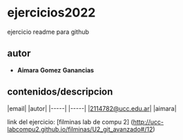 # ejercicios2022
ejercicio readme para github
## autor
* **Aimara** **Gomez** **Ganancias**

## contenidos/descripcion 
|email| |autor|
|-----| |-----|
|2114782@ucc.edu.ar| |aimara|


link del ejercicio: [filminas lab de compu 2] (http://ucc-labcompu2.github.io/filminas/U2_git_avanzado#/12)
